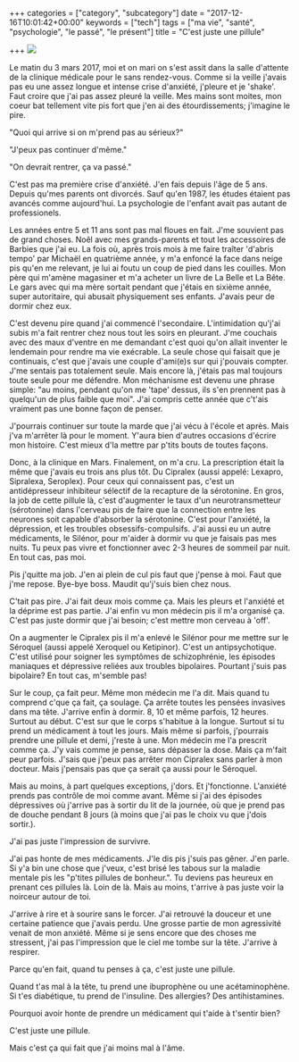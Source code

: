 +++
categories = ["category", "subcategory"]
date = "2017-12-16T10:01:42+00:00"
keywords = ["tech"]
tags = ["ma vie", "santé", "psychologie", "le passé", "le présent"]
title = "C'est juste une pillule"

+++
![](/uploads/2017/12/16/antidepressants.jpg)

Le matin du 3 mars 2017, moi et on mari on s'est assit dans la salle d'attente de la clinique médicale pour le sans rendez-vous. Comme si la veille j'avais pas eu une assez longue et intense crise d'anxiété, j'pleure et je 'shake'.  Faut croire que j'ai pas assez pleuré la veille. Mes mains sont moites, mon coeur bat tellement vite pis fort que j'en ai des étourdissements; j'imagine le pire.

"Quoi qui arrive si on m'prend pas au sérieux?"

"J'peux pas continuer d'même."

"On devrait rentrer, ça va passé."

C'est pas ma première crise d'anxiété. J'en fais depuis l'âge de 5 ans. Depuis qu'mes parents ont divorcés. Sauf qu'en 1987, les études étaient pas avancés comme aujourd'hui. La psychologie de l'enfant avait pas autant de professionels.

Les années entre 5 et 11 ans sont pas mal floues en fait. J'me souvient pas de grand choses. Noêl avec mes grands-parents et tout les accessoires de Barbies que j'ai eu. La fois où, après trois mois à me faire traîter 'd'abris tempo' par Michaël en quatrième année, y m'a enfoncé la face dans neige pis qu'en me relevant, je lui ai foutu un coup de pied dans les couilles. Mon père qui m'amène magasiner et m'a acheter un livre de La Belle et La Bête. Le gars avec qui ma mère sortait pendant que j'étais en sixième année, super autoritaire, qui abusait physiquement ses enfants. J'avais peur de dormir chez eux.

C'est devenu pire quand j'ai commencé l'secondaire. L'intimidation qu'j'ai subis m'a fait rentrer chez nous tout les soirs en pleurant. J'me couchais avec des maux d'ventre en me demandant c'est quoi qu'on allait inventer le lendemain pour rendre ma vie exécrable. La seule chose qui faisait que je continuais, c'est que j'avais une couple d'ami(e)s sur qui j'pouvais compter. J'me sentais pas totalement seule. Mais encore là, j'étais pas mal toujours toute seule pour me défendre. Mon méchanisme est devenu une phrase simple: "au moins, pendant qu'on me 'tape' dessus, ils s'en prennent pas à quelqu'un de plus faible que moi". J'ai compris cette année que c't'ais vraiment pas une bonne façon de penser.

J'pourrais continuer sur toute la marde que j'ai vécu à l'école et après. Mais j'va m'arrêter là pour le moment. Y'aura bien d'autres occasions d'écrire mon histoire. C'est mieux d'la mettre par p'tits bouts de toutes façons.

Donc, à la clinique en Mars. Finalement, on m'a cru. La prescription était la même que j'avais eu trois ans plus tôt. Du Cipralex (aussi appelé: Lexapro, Sipralexa, Seroplex). Pour ceux qui connaissent pas, c'est un antidépresseur inhibiteur sélectif de la recapture de la sérotonine. En gros, la job de cette pillule là, c'est d'augmenter le taux d'un neurotransmetteur (sérotonine) dans l'cerveau pis de faire que la connection entre les neurones soit capable d'absorber la sérotonine. C'est pour l'anxiété, la dépression, et les troubles obsessifs-compulsifs. J'ai aussi eu un autre médicaments, le Silénor, pour m'aider à dormir vu que je faisais pas mes nuits. Tu peux pas vivre et fonctionner avec 2-3 heures de sommeil par nuit. En tout cas, pas moi.

Pis j'quitte ma job. J'en ai plein de cul pis faut que j'pense à moi. Faut que j'me repose. Bye-bye boss. Maudit qu'j'suis bien chez nous.

C'tait pas pire. J'ai fait deux mois comme ça. Mais les pleurs et l'anxiété et la déprime est pas partie. J'ai enfin vu mon médecin pis il m'a organisé ça. C'est pas juste dormir que j'ai besoin; c'est mettre mon cerveau à 'off'.

On a augmenter le Cipralex pis il m'a enlevé le Silénor pour me mettre sur le Séroquel (aussi appelé Xeroquel ou Ketipinor). C'est un antipsychotique. C'est utilisé pour soigner les symptômes de schizophrénie, les épisodes maniaques et dépressive reliées aux troubles bipolaires. Pourtant j'suis pas bipolaire? En tout cas, m'semble pas!

Sur le coup, ça fait peur. Même mon médecin me l'a dit. Mais quand tu comprend c'que ça fait, ça soulage. Ça arrête toutes les pensées invasives dans ma tête. J'arrive enfin à dormir. 8, 10 et même parfois, 12 heures. Surtout au début. C'est sur que le corps s'habitue à la longue. Surtout si tu prend un médicament à tout les jours. Mais même si parfois, j'pourrais prendre une pillule et demi, j'reste à une. Mon médecin me l'a prescrit comme ça. J'y vais comme je pense, sans dépasser la dose. Mais ça m'fait peur parfois. J'sais que j'peux pas arrêter mon Cipralex sans parler à mon docteur. Mais j'pensais pas que ça serait ça aussi pour le Séroquel.

Mais au moins, à part quelques exceptions, j'dors. Et j'fonctionne. L'anxiété prends pas contrôle de moi comme avant. Même si j'ai des épisodes dépressives où  j'arrive pas à sortir du lit de la journée, où que je prend pas de douche pendant 8 jours (à moins que j'ai pas le choix vu que j'dois sortir.).

J'ai pas juste l'impression de survivre.

J'ai pas honte de mes médicaments. J'le dis pis j'suis pas gêner. J'en parle. Si y'a bin une chose que j'veux, c'est brisé les tabous sur la maladie mentale pis les "p'tites pillules de bonheur.". Tu deviens pas heureux en prenant ces pillules là. Loin de là. Mais au moins, t'arrive à pas juste voir la noirceur autour de toi.

J'arrive à rire et à sourire sans le forcer. J'ai retrouvé la douceur et une certaine patience que j'avais perdu. Une grosse partie de mon agressivité venait de mon anxiété. Même si je sens encore que des choses me stressent, j'ai pas l'impression que le ciel me tombe sur la tête. J'arrive à respirer.

Parce qu'en fait, quand tu penses à ça, c'est juste une pillule.

Quand t'as mal à la tête, tu prend une ibuprophène ou une acétaminophène. Si t'es diabétique, tu prend de l'insuline. Des allergies? Des antihistamines.

Pourquoi avoir honte de prendre un médicament qui t'aide à t'sentir bien?

C'est juste une pillule.

Mais c'est ça qui fait que j'ai moins mal à l'âme.